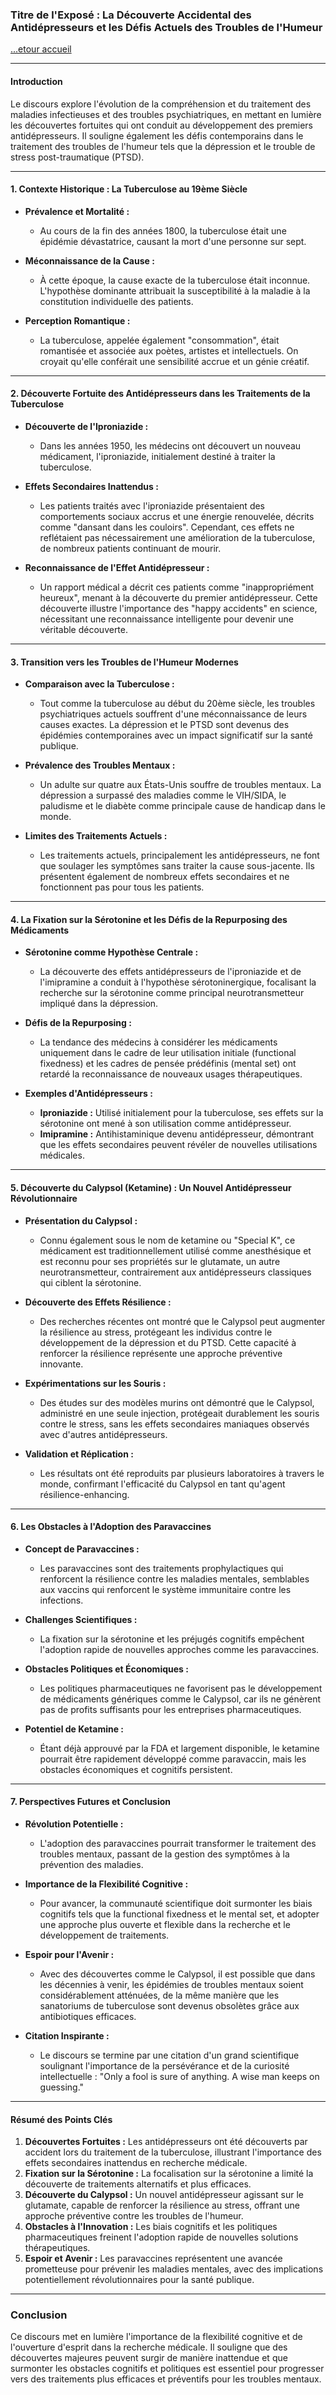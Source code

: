 ### **Titre de l'Exposé : La Découverte Accidental des Antidépresseurs et les Défis Actuels des Troubles de l'Humeur**

[...etour accueil](../../README.md)

---

#### **Introduction**
Le discours explore l'évolution de la compréhension et du traitement des maladies infectieuses et des troubles psychiatriques, en mettant en lumière les découvertes fortuites qui ont conduit au développement des premiers antidépresseurs. Il souligne également les défis contemporains dans le traitement des troubles de l'humeur tels que la dépression et le trouble de stress post-traumatique (PTSD).

---

#### **1. Contexte Historique : La Tuberculose au 19ème Siècle**
- **Prévalence et Mortalité :**
  - Au cours de la fin des années 1800, la tuberculose était une épidémie dévastatrice, causant la mort d'une personne sur sept.
  
- **Méconnaissance de la Cause :**
  - À cette époque, la cause exacte de la tuberculose était inconnue. L'hypothèse dominante attribuait la susceptibilité à la maladie à la constitution individuelle des patients.
  
- **Perception Romantique :**
  - La tuberculose, appelée également "consommation", était romantisée et associée aux poètes, artistes et intellectuels. On croyait qu'elle conférait une sensibilité accrue et un génie créatif.

---

#### **2. Découverte Fortuite des Antidépresseurs dans les Traitements de la Tuberculose**
- **Découverte de l'Iproniazide :**
  - Dans les années 1950, les médecins ont découvert un nouveau médicament, l'iproniazide, initialement destiné à traiter la tuberculose.
  
- **Effets Secondaires Inattendus :**
  - Les patients traités avec l'iproniazide présentaient des comportements sociaux accrus et une énergie renouvelée, décrits comme "dansant dans les couloirs". Cependant, ces effets ne reflétaient pas nécessairement une amélioration de la tuberculose, de nombreux patients continuant de mourir.
  
- **Reconnaissance de l'Effet Antidépresseur :**
  - Un rapport médical a décrit ces patients comme "inappropriément heureux", menant à la découverte du premier antidépresseur. Cette découverte illustre l'importance des "happy accidents" en science, nécessitant une reconnaissance intelligente pour devenir une véritable découverte.

---

#### **3. Transition vers les Troubles de l'Humeur Modernes**
- **Comparaison avec la Tuberculose :**
  - Tout comme la tuberculose au début du 20ème siècle, les troubles psychiatriques actuels souffrent d'une méconnaissance de leurs causes exactes. La dépression et le PTSD sont devenus des épidémies contemporaines avec un impact significatif sur la santé publique.
  
- **Prévalence des Troubles Mentaux :**
  - Un adulte sur quatre aux États-Unis souffre de troubles mentaux. La dépression a surpassé des maladies comme le VIH/SIDA, le paludisme et le diabète comme principale cause de handicap dans le monde.
  
- **Limites des Traitements Actuels :**
  - Les traitements actuels, principalement les antidépresseurs, ne font que soulager les symptômes sans traiter la cause sous-jacente. Ils présentent également de nombreux effets secondaires et ne fonctionnent pas pour tous les patients.

---

#### **4. La Fixation sur la Sérotonine et les Défis de la Repurposing des Médicaments**
- **Sérotonine comme Hypothèse Centrale :**
  - La découverte des effets antidépresseurs de l'iproniazide et de l'imipramine a conduit à l'hypothèse sérotoninergique, focalisant la recherche sur la sérotonine comme principal neurotransmetteur impliqué dans la dépression.
  
- **Défis de la Repurposing :**
  - La tendance des médecins à considérer les médicaments uniquement dans le cadre de leur utilisation initiale (functional fixedness) et les cadres de pensée prédéfinis (mental set) ont retardé la reconnaissance de nouveaux usages thérapeutiques.
  
- **Exemples d'Antidépresseurs :**
  - **Iproniazide :** Utilisé initialement pour la tuberculose, ses effets sur la sérotonine ont mené à son utilisation comme antidépresseur.
  - **Imipramine :** Antihistaminique devenu antidépresseur, démontrant que les effets secondaires peuvent révéler de nouvelles utilisations médicales.

---

#### **5. Découverte du Calypsol (Ketamine) : Un Nouvel Antidépresseur Révolutionnaire**
- **Présentation du Calypsol :**
  - Connu également sous le nom de ketamine ou "Special K", ce médicament est traditionnellement utilisé comme anesthésique et est reconnu pour ses propriétés sur le glutamate, un autre neurotransmetteur, contrairement aux antidépresseurs classiques qui ciblent la sérotonine.
  
- **Découverte des Effets Résilience :**
  - Des recherches récentes ont montré que le Calypsol peut augmenter la résilience au stress, protégeant les individus contre le développement de la dépression et du PTSD. Cette capacité à renforcer la résilience représente une approche préventive innovante.
  
- **Expérimentations sur les Souris :**
  - Des études sur des modèles murins ont démontré que le Calypsol, administré en une seule injection, protégeait durablement les souris contre le stress, sans les effets secondaires maniaques observés avec d'autres antidépresseurs.
  
- **Validation et Réplication :**
  - Les résultats ont été reproduits par plusieurs laboratoires à travers le monde, confirmant l'efficacité du Calypsol en tant qu'agent résilience-enhancing.

---

#### **6. Les Obstacles à l'Adoption des Paravaccines**
- **Concept de Paravaccines :**
  - Les paravaccines sont des traitements prophylactiques qui renforcent la résilience contre les maladies mentales, semblables aux vaccins qui renforcent le système immunitaire contre les infections.
  
- **Challenges Scientifiques :**
  - La fixation sur la sérotonine et les préjugés cognitifs empêchent l'adoption rapide de nouvelles approches comme les paravaccines.
  
- **Obstacles Politiques et Économiques :**
  - Les politiques pharmaceutiques ne favorisent pas le développement de médicaments génériques comme le Calypsol, car ils ne génèrent pas de profits suffisants pour les entreprises pharmaceutiques.
  
- **Potentiel de Ketamine :**
  - Étant déjà approuvé par la FDA et largement disponible, le ketamine pourrait être rapidement développé comme paravaccin, mais les obstacles économiques et cognitifs persistent.

---

#### **7. Perspectives Futures et Conclusion**
- **Révolution Potentielle :**
  - L'adoption des paravaccines pourrait transformer le traitement des troubles mentaux, passant de la gestion des symptômes à la prévention des maladies.
  
- **Importance de la Flexibilité Cognitive :**
  - Pour avancer, la communauté scientifique doit surmonter les biais cognitifs tels que la functional fixedness et le mental set, et adopter une approche plus ouverte et flexible dans la recherche et le développement de traitements.
  
- **Espoir pour l'Avenir :**
  - Avec des découvertes comme le Calypsol, il est possible que dans les décennies à venir, les épidémies de troubles mentaux soient considérablement atténuées, de la même manière que les sanatoriums de tuberculose sont devenus obsolètes grâce aux antibiotiques efficaces.

- **Citation Inspirante :**
  - Le discours se termine par une citation d'un grand scientifique soulignant l'importance de la persévérance et de la curiosité intellectuelle : "Only a fool is sure of anything. A wise man keeps on guessing."

---

#### **Résumé des Points Clés**
1. **Découvertes Fortuites :** Les antidépresseurs ont été découverts par accident lors du traitement de la tuberculose, illustrant l'importance des effets secondaires inattendus en recherche médicale.
2. **Fixation sur la Sérotonine :** La focalisation sur la sérotonine a limité la découverte de traitements alternatifs et plus efficaces.
3. **Découverte du Calypsol :** Un nouvel antidépresseur agissant sur le glutamate, capable de renforcer la résilience au stress, offrant une approche préventive contre les troubles de l'humeur.
4. **Obstacles à l'Innovation :** Les biais cognitifs et les politiques pharmaceutiques freinent l'adoption rapide de nouvelles solutions thérapeutiques.
5. **Espoir et Avenir :** Les paravaccines représentent une avancée prometteuse pour prévenir les maladies mentales, avec des implications potentiellement révolutionnaires pour la santé publique.

---

### **Conclusion**
Ce discours met en lumière l'importance de la flexibilité cognitive et de l'ouverture d'esprit dans la recherche médicale. Il souligne que des découvertes majeures peuvent surgir de manière inattendue et que surmonter les obstacles cognitifs et politiques est essentiel pour progresser vers des traitements plus efficaces et préventifs pour les troubles mentaux.